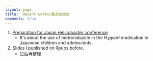 ```yaml
---
layout: page
title:  Recent works/最近在做的
comments: true
---
```

1. [Preparation for Japan Helicobacter conference](http://winterwang.github.io/metronidazole/)
     + It's about the use of metronidazole in the _H.pylori_ eradication in Japanese children and adolescents. 
2. Slides I published on [Rpubs](https://rpubs.com/winterwang) before.  
     + 过后再整理